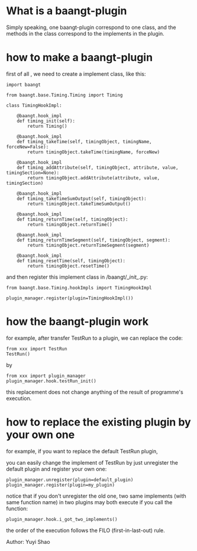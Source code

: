 # What is a baangt-plugin

Simply speaking, one baangt-plugin correspond to one class, and the methods in the class
correspond to the implements in the plugin.

# how to make a baangt-plugin

first of all , we need to create a implement class, like this:

    import baangt

    from baangt.base.Timing.Timing import Timing
    
    class TimingHookImpl:
        
        @baangt.hook_impl
        def timing_init(self):
            return Timing()
    
        @baangt.hook_impl
        def timing_takeTime(self, timingObject, timingName, forceNew=False):
            return timingObject.takeTime(timingName, forceNew)
    
        @baangt.hook_impl
        def timing_addAttribute(self, timingObject, attribute, value, timingSection=None):
            return timingObject.addAttribute(attribute, value, timingSection)
    
        @baangt.hook_impl
        def timing_takeTimeSumOutput(self, timingObject):
            return timingObject.takeTimeSumOutput()
    
        @baangt.hook_impl
        def timing_returnTime(self, timingObject):
            return timingObject.returnTime()
    
        @baangt.hook_impl
        def timing_returnTimeSegment(self, timingObject, segment):
            return timingObject.returnTimeSegment(segment)
    
        @baangt.hook_impl
        def timing_resetTime(self, timingObject):
            return timingObject.resetTime()
    
    
and then register this implement class in /baangt/\__init\__.py:

    from baangt.base.Timing.hookImpls import TimingHookImpl
    
    plugin_manager.register(plugin=TimingHookImpl())
    

# how the baangt-plugin work

for example, after transfer TestRun to a plugin, we can replace the code:
    
    from xxx import TestRun
    TestRun()
    
by

    from xxx import plugin_manager
    plugin_manager.hook.testRun_init()

this replacement does not change anything of the result of programme's execution.

# how to replace the existing plugin by your own one

for example, if you want to replace the default TestRun plugin,

you can easily change the implement of TestRun by just unregister the default plugin and register your own one:

    plugin_manager.unregister(plugin=default_plugin)
    plugin_manager.register(plugin=my_plugin)
    
notice that if you don't unregister the old one, two same implements (with same function name) in two plugins may both execute if
you call the function:

    plugin_manager.hook.i_got_two_implements()

the order of the execution follows the FILO (first-in-last-out) rule.

Author: Yuyi Shao